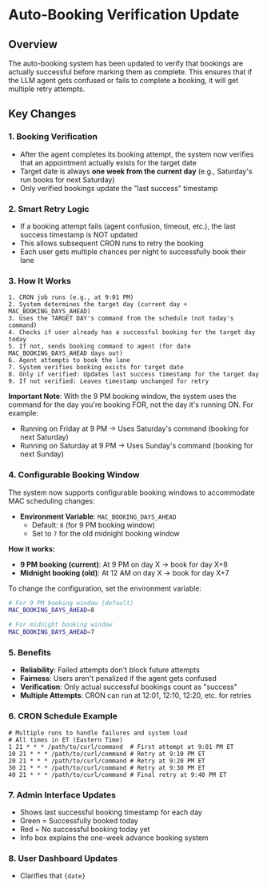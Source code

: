 # Auto-Booking Verification Update

## Overview
The auto-booking system has been updated to verify that bookings are actually successful before marking them as complete. This ensures that if the LLM agent gets confused or fails to complete a booking, it will get multiple retry attempts.

## Key Changes

### 1. **Booking Verification**
- After the agent completes its booking attempt, the system now verifies that an appointment actually exists for the target date
- Target date is always **one week from the current day** (e.g., Saturday's run books for next Saturday)
- Only verified bookings update the "last success" timestamp

### 2. **Smart Retry Logic**
- If a booking attempt fails (agent confusion, timeout, etc.), the last success timestamp is NOT updated
- This allows subsequent CRON runs to retry the booking
- Each user gets multiple chances per night to successfully book their lane

### 3. **How It Works**
```
1. CRON job runs (e.g., at 9:01 PM)
2. System determines the target day (current day + MAC_BOOKING_DAYS_AHEAD)
3. Uses the TARGET DAY's command from the schedule (not today's command)
4. Checks if user already has a successful booking for the target day today
5. If not, sends booking command to agent (for date MAC_BOOKING_DAYS_AHEAD days out)
6. Agent attempts to book the lane
7. System verifies booking exists for target date
8. Only if verified: Updates last success timestamp for the target day
9. If not verified: Leaves timestamp unchanged for retry
```

**Important Note**: With the 9 PM booking window, the system uses the command for the day you're booking FOR, not the day it's running ON. For example:
- Running on Friday at 9 PM → Uses Saturday's command (booking for next Saturday)
- Running on Saturday at 9 PM → Uses Sunday's command (booking for next Sunday)

### 4. **Configurable Booking Window**
The system now supports configurable booking windows to accommodate MAC scheduling changes:

- **Environment Variable**: `MAC_BOOKING_DAYS_AHEAD`
  - Default: `8` (for 9 PM booking window)
  - Set to `7` for the old midnight booking window

**How it works:**
- **9 PM booking (current)**: At 9 PM on day X → book for day X+8
- **Midnight booking (old)**: At 12 AM on day X → book for day X+7

To change the configuration, set the environment variable:
```bash
# For 9 PM booking window (default)
MAC_BOOKING_DAYS_AHEAD=8

# For midnight booking window
MAC_BOOKING_DAYS_AHEAD=7
```

### 5. **Benefits**
- **Reliability**: Failed attempts don't block future attempts
- **Fairness**: Users aren't penalized if the agent gets confused
- **Verification**: Only actual successful bookings count as "success"
- **Multiple Attempts**: CRON can run at 12:01, 12:10, 12:20, etc. for retries

### 6. **CRON Schedule Example**
```cron
# Multiple runs to handle failures and system load
# All times in ET (Eastern Time)
1 21 * * * /path/to/curl/command  # First attempt at 9:01 PM ET
10 21 * * * /path/to/curl/command # Retry at 9:10 PM ET
20 21 * * * /path/to/curl/command # Retry at 9:20 PM ET
30 21 * * * /path/to/curl/command # Retry at 9:30 PM ET
40 21 * * * /path/to/curl/command # Final retry at 9:40 PM ET
```

### 7. **Admin Interface Updates**
- Shows last successful booking timestamp for each day
- Green = Successfully booked today
- Red = No successful booking today yet
- Info box explains the one-week advance booking system

### 8. **User Dashboard Updates**
- Clarifies that `{date}`
